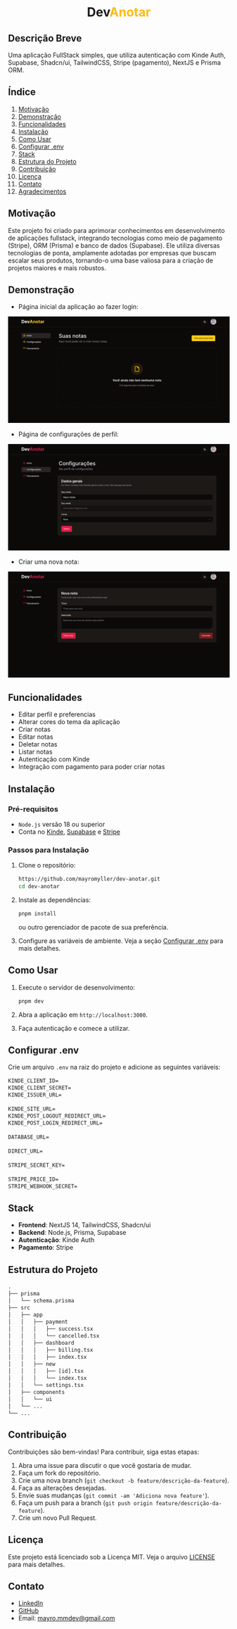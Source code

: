 <h1 align="center">
	<span>
    Dev<span style="color:#fb1">Anotar</span>
  </span>
  <br />
</h1>

## Descrição Breve

Uma aplicação FullStack simples, que utiliza autenticação com Kinde Auth, Supabase, Shadcn/ui, TailwindCSS, Stripe (pagamento), NextJS e Prisma ORM.

## Índice

1. [Motivação](#motivação)
2. [Demonstração](#demonstração)
3. [Funcionalidades](#funcionalidades)
4. [Instalação](#instalação)
5. [Como Usar](#como-usar)
6. [Configurar .env](#configurar-env)
7. [Stack](#stack)
8. [Estrutura do Projeto](#estrutura-do-projeto)
9. [Contribuição](#contribuição)
10. [Licença](#licença)
11. [Contato](#contato)
12. [Agradecimentos](#agradecimentos)

## Motivação

Este projeto foi criado para aprimorar conhecimentos em desenvolvimento de aplicações fullstack, integrando tecnologias como meio de pagamento (Stripe), ORM (Prisma) e banco de dados (Supabase). Ele utiliza diversas tecnologias de ponta, amplamente adotadas por empresas que buscam escalar seus produtos, tornando-o uma base valiosa para a criação de projetos maiores e mais robustos.

## Demonstração

- Página inicial da aplicação ao fazer login:

<img src="./src/assets/dashboard.png" />

- Página de configurações de perfil:

<img src="./src/assets/settings.png" />

- Criar uma nova nota:

<img src="./src/assets/create-note.png" />

## Funcionalidades

- Editar perfil e preferencias
- Alterar cores do tema da aplicação
- Criar notas
- Editar notas
- Deletar notas
- Listar notas
- Autenticação com Kinde
- Integração com pagamento para poder criar notas

## Instalação

### Pré-requisitos

- `Node.js` versão 18 ou superior
- Conta no [Kinde](https://kinde.com/), [Supabase](https://supabase.com/) e [Stripe](https://stripe.com/br)

### Passos para Instalação

1. Clone o repositório:

   ```bash
   https://github.com/mayromyller/dev-anotar.git
   cd dev-anotar
   ```

2. Instale as dependências:

   ```bash
   pnpm install
   ```

   ou outro gerenciador de pacote de sua preferência.

3. Configure as variáveis de ambiente. Veja a seção [Configurar .env](#configurar-env) para mais detalhes.

## Como Usar

1. Execute o servidor de desenvolvimento:

   ```bash
   pnpm dev
   ```

2. Abra a aplicação em `http://localhost:3000`.

3. Faça autenticação e comece a utilizar.

## Configurar .env

Crie um arquivo `.env` na raiz do projeto e adicione as seguintes variáveis:

```env
KINDE_CLIENT_ID=
KINDE_CLIENT_SECRET=
KINDE_ISSUER_URL=

KINDE_SITE_URL=
KINDE_POST_LOGOUT_REDIRECT_URL=
KINDE_POST_LOGIN_REDIRECT_URL=

DATABASE_URL=

DIRECT_URL=

STRIPE_SECRET_KEY=

STRIPE_PRICE_ID=
STRIPE_WEBHOOK_SECRET=
```

## Stack

- **Frontend**: NextJS 14, TailwindCSS, Shadcn/ui
- **Backend**: Node.js, Prisma, Supabase
- **Autenticação**: Kinde Auth
- **Pagamento**: Stripe

## Estrutura do Projeto

```
.
├── prisma
│   └── schema.prisma
├── src
│   ├── app
│   │   ├── payment
│   │   │   ├── success.tsx
│   │   │   └── cancelled.tsx
│   │   ├── dashboard
│   │   │   ├── billing.tsx
│   │   │   ├── index.tsx
│   │   ├── new
│   │   │   ├── [id].tsx
│   │   │   └── index.tsx
│   │   └── settings.tsx
│   ├── components
│   │   └── ui
│   └── ...
└── ...
```

## Contribuição

Contribuições são bem-vindas! Para contribuir, siga estas etapas:

1. Abra uma issue para discutir o que você gostaria de mudar.
2. Faça um fork do repositório.
3. Crie uma nova branch (`git checkout -b feature/descrição-da-feature`).
4. Faça as alterações desejadas.
5. Envie suas mudanças (`git commit -am 'Adiciona nova feature'`).
6. Faça um push para a branch (`git push origin feature/descrição-da-feature`).
7. Crie um novo Pull Request.

## Licença

Este projeto está licenciado sob a Licença MIT. Veja o arquivo [LICENSE](LICENSE) para mais detalhes.

## Contato

- [LinkedIn](https://www.linkedin.com/in/mayromyller/)
- [GitHub](https://github.com/mayromyller)
- Email: [mayro.mmdev@gmail.com](mailto:mayro.mmdev@gmail.com)
